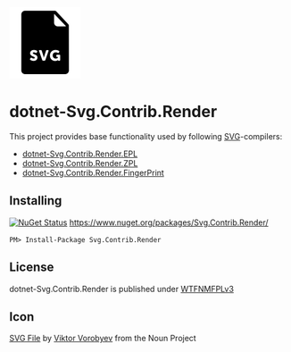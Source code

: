 ![Icon](assets/icon.png)

# dotnet-Svg.Contrib.Render

This project provides base functionality used by following [SVG](https://en.wikipedia.org/wiki/Scalable_Vector_Graphics)-compilers:

- [dotnet-Svg.Contrib.Render.EPL](https://github.com/dittodhole/dotnet-Svg.Contrib.Render/tree/master/src/Svg.Contrib.Render.EPL)
- [dotnet-Svg.Contrib.Render.ZPL](https://github.com/dittodhole/dotnet-Svg.Contrib.Render/tree/master/src/Svg.Contrib.Render.ZPL)
- [dotnet-Svg.Contrib.Render.FingerPrint](https://github.com/dittodhole/dotnet-Svg.Contrib.Render/tree/master/src/Svg.Contrib.Render.FingerPrint)

## Installing

[![NuGet Status](http://img.shields.io/nuget/v/Svg.Contrib.Render.svg?style=flat-square)](https://www.nuget.org/packages/Svg.Contrib.Render/) https://www.nuget.org/packages/Svg.Contrib.Render/

    PM> Install-Package Svg.Contrib.Render

## License

dotnet-Svg.Contrib.Render is published under [WTFNMFPLv3](https://github.com/dittodhole/WTFNMFPLv3)

## Icon

[SVG File](https://thenounproject.com/term/svg-file/321865/) by [Viktor Vorobyev](https://thenounproject.com/vityavorobyev) from the Noun Project
